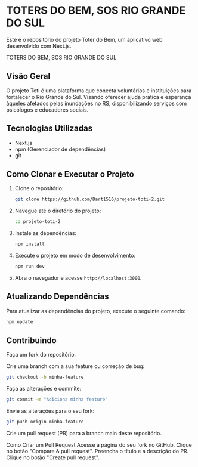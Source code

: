 # TOTERS DO BEM, SOS RIO GRANDE DO SUL

Este é o repositório do projeto Toter do Bem, um aplicativo web desenvolvido com Next.js.

TOTERS DO BEM, SOS RIO GRANDE DO SUL

## Visão Geral

O projeto Toti é uma plataforma que conecta voluntários e instituições para fortalecer o Rio Grande do Sul. Visando oferecer ajuda prática e esperança àqueles afetados pelas inundações no RS, disponibilizando serviços com psicólogos e educadores sociais.

## Tecnologias Utilizadas

* Next.js
* npm (Gerenciador de dependências)
* git

## Como Clonar e Executar o Projeto

1.  Clone o repositório:

    ```bash
    git clone https://github.com/Dart1516/projeto-toti-2.git
    ```

2.  Navegue até o diretório do projeto:

    ```bash
    cd projeto-toti-2
    ```

3.  Instale as dependências:

    ```bash
    npm install
    ```

4.  Execute o projeto em modo de desenvolvimento:

    ```bash
    npm run dev
    ```

5.  Abra o navegador e acesse `http://localhost:3000`.

## Atualizando Dependências

Para atualizar as dependências do projeto, execute o seguinte comando:

```bash
npm update
```

## Contribuindo
Faça um fork do repositório.

Crie uma branch com a sua feature ou correção de bug:

```bash
git checkout -b minha-feature
```

Faça as alterações e commite:

```bash
git commit -m "Adiciona minha feature"
```

Envie as alterações para o seu fork:


```bash
git push origin minha-feature
```

Crie um pull request (PR) para a branch main deste repositório.

Como Criar um Pull Request
Acesse a página do seu fork no GitHub.
Clique no botão "Compare & pull request".
Preencha o título e a descrição do PR.
Clique no botão "Create pull request".

